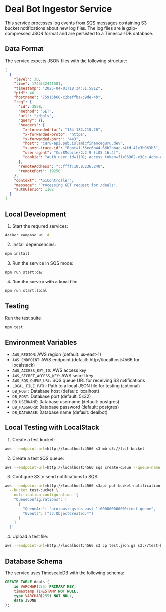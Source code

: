# Deal Bot Ingestor Service

This service processes log events from SQS messages containing S3 bucket notifications about new log files. The log files are in gzip-compressed JSON format and are persisted to a TimescaleDB database.

## Data Format

The service expects JSON files with the following structure:

```json
[
  {
    "level": 30,
    "time": 1743532441581,
    "timestamp": "2025-04-01T18:34:01.581Z",
    "pid": 46,
    "hostname": "75915b60-c2beffba-b9de-4b",
    "req": {
      "id": 3558,
      "method": "GET",
      "url": "/deals",
      "query": {},
      "headers": {
        "x-forwarded-for": "184.182.215.20",
        "x-forwarded-proto": "https",
        "x-forwarded-port": "443",
        "host": "cur8-api.pub.islamicfinanceguru.dev",
        "x-amzn-trace-id": "Root=1-36ec6b44-66b2bbac-c4fd-41e3b063b5",
        "user-agent": "Cur8Mobile/2.2.9 (iOS 16.4)",
        "cookie": "auth_user_id=1102; access_token=f1406962-e38c-4cbe-a5cf-a5b76707fe4d; refresh_token=7a9be37d-4640-4d4b-bfbb-326eb622afb5"
      },
      "remoteAddress": "::ffff:10.0.236.240",
      "remotePort": 19250
    },
    "context": "ApiController",
    "message": "Processing GET request for /deals",
    "authUserId": 1102
  }
]
```

## Local Development

1. Start the required services:
```bash
docker-compose up -d
```

2. Install dependencies:
```bash
npm install
```

3. Run the service in SQS mode:
```bash
npm run start:dev
```

4. Run the service with a local file:
```bash
npm run start:local
```

## Testing

Run the test suite:
```bash
npm test
```

## Environment Variables

- `AWS_REGION`: AWS region (default: us-east-1)
- `AWS_ENDPOINT`: AWS endpoint (default: http://localhost:4566 for localstack)
- `AWS_ACCESS_KEY_ID`: AWS access key
- `AWS_SECRET_ACCESS_KEY`: AWS secret key
- `AWS_SQS_QUEUE_URL`: SQS queue URL for receiving S3 notifications
- `LOCAL_FILE_PATH`: Path to a local JSON file for testing (optional)
- `DB_HOST`: Database host (default: localhost)
- `DB_PORT`: Database port (default: 5432)
- `DB_USERNAME`: Database username (default: postgres)
- `DB_PASSWORD`: Database password (default: postgres)
- `DB_DATABASE`: Database name (default: dealbot)

## Local Testing with LocalStack

1. Create a test bucket:
```bash
aws --endpoint-url=http://localhost:4566 s3 mb s3://test-bucket
```

2. Create a test SQS queue:
```bash
aws --endpoint-url=http://localhost:4566 sqs create-queue --queue-name test-queue
```

3. Configure S3 to send notifications to SQS:
```bash
aws --endpoint-url=http://localhost:4566 s3api put-bucket-notification-configuration \
  --bucket test-bucket \
  --notification-configuration '{
    "QueueConfigurations": [
      {
        "QueueArn": "arn:aws:sqs:us-east-1:000000000000:test-queue",
        "Events": ["s3:ObjectCreated:*"]
      }
    ]
  }'
```

4. Upload a test file:
```bash
aws --endpoint-url=http://localhost:4566 s3 cp test.json.gz s3://test-bucket/
```

## Database Schema

The service uses TimescaleDB with the following schema:

```sql
CREATE TABLE deals (
    id VARCHAR(255) PRIMARY KEY,
    timestamp TIMESTAMP NOT NULL,
    type VARCHAR(255) NOT NULL,
    data JSONB
);
``` 